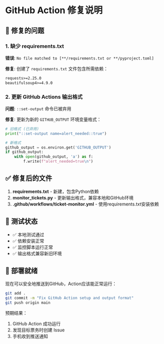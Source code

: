 # GitHub Action 修复说明

## 🐛 修复的问题

### 1. 缺少 requirements.txt
**错误**: `No file matched to [**/requirements.txt or **/pyproject.toml]`

**修复**: 创建了 `requirements.txt` 文件包含所需依赖：
```txt
requests>=2.25.0
beautifulsoup4>=4.9.0
```

### 2. 更新 GitHub Actions 输出格式
**问题**: `::set-output` 命令已被弃用

**修复**: 更新为新的 `GITHUB_OUTPUT` 环境变量格式：
```python
# 旧格式 (已弃用)
print("::set-output name=alert_needed::true")

# 新格式
github_output = os.environ.get('GITHUB_OUTPUT')
if github_output:
    with open(github_output, 'a') as f:
        f.write(f"alert_needed=true\n")
```

## ✅ 修复后的文件

1. **requirements.txt** - 新建，包含Python依赖
2. **monitor_tickets.py** - 更新输出格式，兼容本地和GitHub环境
3. **.github/workflows/ticket-monitor.yml** - 使用requirements.txt安装依赖

## 🔧 测试状态

- ✅ 本地测试通过
- ✅ 依赖安装正常
- ✅ 监控脚本运行正常
- ✅ 输出格式兼容新旧环境

## 🚀 部署就绪

现在可以安全地推送到GitHub，Action应该能正常运行：

```bash
git add .
git commit -m "Fix GitHub Action setup and output format"
git push origin main
```

预期结果：
1. GitHub Action 成功运行
2. 发现目标票务时创建 Issue
3. 手机收到推送通知